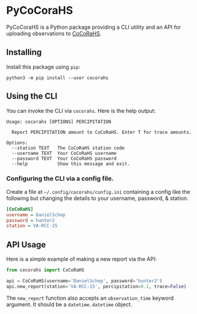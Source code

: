 # PyCoCoraHS

PyCoCoraHS is a Python package providing a CLI utility and an API for uploading observations to
[CoCoRaHS](https://cocorahs.org).

## Installing
Install this package using `pip`:
```shell
python3 -m pip install --user cocorahs
```

## Using the CLI
You can invoke the CLI via `cocorahs`. Here is the help output:
```
Usage: cocorahs [OPTIONS] PERCIPITATION

  Report PERCIPITATION amount to CoCoRaHS. Enter T for trace amounts.

Options:
  --station TEXT   The CoCoRaHS station code
  --username TEXT  Your CoCoRaHS username
  --password TEXT  Your CoCoRaHS password
  --help           Show this message and exit.
```

### Configuring the CLI via a config file.
Create a file at `~/.config/cocorahs/config.ini` containing a config like the following but
changing the details to your username, password, & station.
```ini
[CoCoRaHS]
username = DanielSchep
password = hunter2
station = VA-RCC-15
```

## API Usage
Here is a simple example of making a new report via the API:
```python
from cocorahs import CoCoRaHS

api = CoCoRaHS(username='DanielSchep', password='hunter2')
api.new_report(station='VA-RCC-15', percipitation=0.1, trace=False)
```

The `new_report` function also accepts an `observation_time` keyword argument. It should be a
`datetime.datetime` object.
